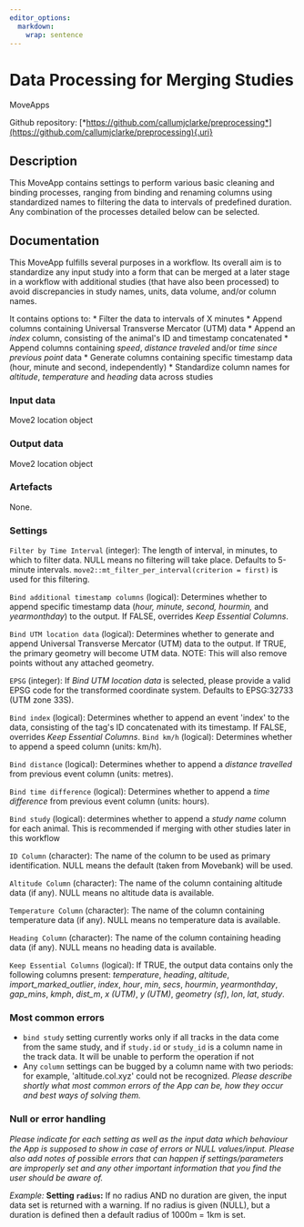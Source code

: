 ```yaml
---
editor_options: 
  markdown: 
    wrap: sentence
---
```


# Data Processing for Merging Studies

MoveApps

Github repository: [*https://github.com/callumjclarke/preprocessing*](https://github.com/callumjclarke/preprocessing){.uri}

## Description

This MoveApp contains settings to perform various basic cleaning and binding processes, ranging from binding and renaming columns using standardized names to filtering the data to intervals of predefined duration.
Any combination of the processes detailed below can be selected.

## Documentation

This MoveApp fulfills several purposes in a workflow.
Its overall aim is to standardize any input study into a form that can be merged at a later stage in a workflow with additional studies (that have also been processed) to avoid discrepancies in study names, units, data volume, and/or column names.

It contains options to: \* Filter the data to intervals of X minutes \* Append columns containing Universal Transverse Mercator (UTM) data \* Append an *index* column, consisting of the animal's ID and timestamp concatenated \* Append columns containing *speed*, *distance traveled* and/or *time since previous point* data \* Generate columns containing specific timestamp data (hour, minute and second, independently) \* Standardize column names for *altitude*, *temperature* and *heading* data across studies

### Input data

Move2 location object

### Output data

Move2 location object

### Artefacts

None.

### Settings

`Filter by Time Interval` (integer): The length of interval, in minutes, to which to filter data.
NULL means no filtering will take place.
Defaults to 5-minute intervals.
`move2::mt_filter_per_interval(criterion = first)` is used for this filtering.

`Bind additional timestamp columns` (logical): Determines whether to append specific timestamp data (*hour,* *minute,* *second,* *hourmin,* and *yearmonthday*) to the output.
If FALSE, overrides *Keep Essential Columns*.

`Bind UTM location data` (logical): Determines whether to generate and append Universal Transverse Mercator (UTM) data to the output.
If TRUE, the primary geometry will become UTM data.
NOTE: This will also remove points without any attached geometry.

`EPSG` (integer): If *Bind UTM location data* is selected, please provide a valid EPSG code for the transformed coordinate system.
Defaults to EPSG:32733 (UTM zone 33S).

`Bind index` (logical): Determines whether to append an event 'index' to the data, consisting of the tag's ID concatenated with its timestamp.
If FALSE, overrides *Keep Essential Columns*.
`Bind km/h` (logical): Determines whether to append a speed column (units: km/h).

`Bind distance` (logical): Determines whether to append a *distance travelled* from previous event column (units: metres).

`Bind time difference` (logical): Determines whether to append a *time difference* from previous event column (units: hours).

`Bind study` (logical): determines whether to append a *study name* column for each animal.
This is recommended if merging with other studies later in this workflow

`ID Column` (character): The name of the column to be used as primary identification.
NULL means the default (taken from Movebank) will be used.

`Altitude Column` (character): The name of the column containing altitude data (if any).
NULL means no altitude data is available.

`Temperature Column` (character): The name of the column containing temperature data (if any).
NULL means no temperature data is available.

`Heading Column` (character): The name of the column containing heading data (if any).
NULL means no heading data is available.

`Keep Essential Columns` (logical): If TRUE, the output data contains only the following columns present: *temperature*, *heading*, *altitude*, *import_marked_outlier*, *index*, *hour*, *min*, *secs*, *hourmin*, *yearmonthday*, *gap_mins*, *kmph*, *dist_m*, *x (UTM)*, *y (UTM)*, *geometry (sf)*, *lon*, *lat*, *study*.

### Most common errors

-   `bind study` setting currently works only if all tracks in the data come from the same study, and if `study.id` or `study_id` is a column name in the track data. It will be unable to perform the operation if not
-   Any `column` settings can be bugged by a column name with two periods: for example, 'altitude.col.xyz' could not be recognized. *Please describe shortly what most common errors of the App can be, how they occur and best ways of solving them.*

### Null or error handling

*Please indicate for each setting as well as the input data which behaviour the App is supposed to show in case of errors or NULL values/input. Please also add notes of possible errors that can happen if settings/parameters are improperly set and any other important information that you find the user should be aware of.*

*Example:* **Setting `radius`:** If no radius AND no duration are given, the input data set is returned with a warning.
If no radius is given (NULL), but a duration is defined then a default radius of 1000m = 1km is set.
